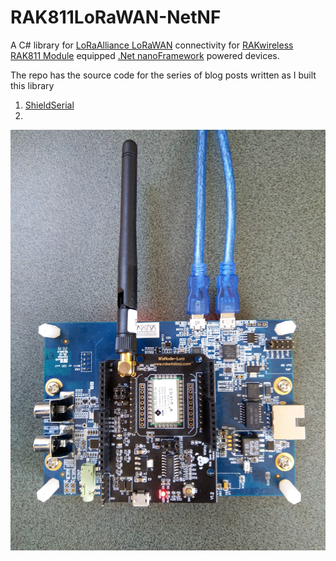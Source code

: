 # RAK811LoRaWAN-NetNF
A C# library for [LoRaAlliance LoRaWAN](https://lora-alliance.org/about-lorawan) connectivity for [RAKwireless](https://www.rakwireless.com/en-us) [RAK811 Module](https://store.rakwireless.com/products/rak811-lpwan-module) equipped [.Net nanoFramework](https://nanoframework.net/) powered devices.

The repo has the source code for the series of blog posts written as I built this library

01. [ShieldSerial](http://blog.devmobile.co.nz/2020/06/15/nanoframework-rak811-lorawan-library-part1/)
02.

![RAK811 EVB on nanoFrameowkr device](ST_STM32F769I_DISCOVERY-RAK811Working.jpg)
